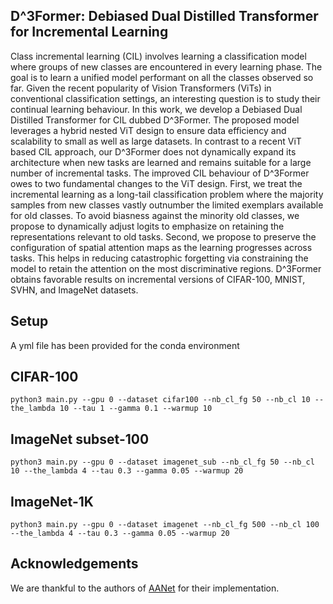 ## D^3Former: Debiased Dual Distilled Transformer for Incremental Learning

Class incremental learning (CIL) involves learning a classification model where groups of new classes are encountered in every learning phase. The goal is to learn a unified model performant on all the classes observed so far. Given the recent popularity of Vision Transformers (ViTs) in conventional classification settings, an interesting question is to study their continual learning behaviour. In this work, we develop a Debiased Dual Distilled Transformer for CIL dubbed D^3Former. The proposed model leverages a hybrid nested ViT design to ensure data efficiency and scalability to small as well as large datasets. In contrast to a recent ViT based CIL approach, our D^3Former does not dynamically expand its architecture when new tasks are learned and remains suitable for a large number of incremental tasks. The improved CIL behaviour of D^3Former owes to two fundamental changes to the ViT design. First, we treat the incremental learning as a long-tail classification problem where the majority samples from new classes vastly outnumber the limited exemplars available for old classes. To avoid biasness against the minority old classes, we propose to dynamically adjust logits to emphasize on retaining the representations relevant to old tasks. Second, we propose to preserve the configuration of spatial attention maps as the learning progresses across tasks. This helps in reducing catastrophic forgetting via constraining the model to retain the attention on the most discriminative regions. D^3Former obtains favorable results on incremental versions of CIFAR-100, MNIST, SVHN,  and ImageNet datasets.


## Setup

A yml file has been provided for the conda environment

## CIFAR-100

```
python3 main.py --gpu 0 --dataset cifar100 --nb_cl_fg 50 --nb_cl 10 --the_lambda 10 --tau 1 --gamma 0.1 --warmup 10
```


## ImageNet subset-100

```
python3 main.py --gpu 0 --dataset imagenet_sub --nb_cl_fg 50 --nb_cl 10 --the_lambda 4 --tau 0.3 --gamma 0.05 --warmup 20
```


## ImageNet-1K

```
python3 main.py --gpu 0 --dataset imagenet --nb_cl_fg 500 --nb_cl 100 --the_lambda 4 --tau 0.3 --gamma 0.05 --warmup 20
```

## Acknowledgements

We are thankful to the authors of [AANet](https://github.com/yaoyao-liu/class-incremental-learning/tree/main/adaptive-aggregation-networks) for their implementation.
